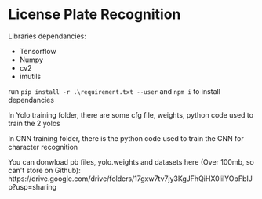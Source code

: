 # License Plate Recognition

Libraries dependancies:
  <ul>
  <li>Tensorflow</li>
  <li>Numpy</li>
  <li>cv2</li>
  <li>imutils</li>
  </ul>

  <p>
    run <code>pip install -r .\requirement.txt --user</code> and <code>npm i</code> to install dependancies
  </p>
  
  <p>In Yolo training folder, there are some cfg file, weights, python code used to train the 2 yolos</p>
  <p>In CNN training folder, there is the python code used to train the CNN for character recognition</p>
  <p>You can donwload pb files, yolo.weights and datasets here (Over 100mb, so can't store on Github): https://drive.google.com/drive/folders/17gxw7tv7jy3KgJFhQiHX0IilYObFbIJp?usp=sharing </p>
   
